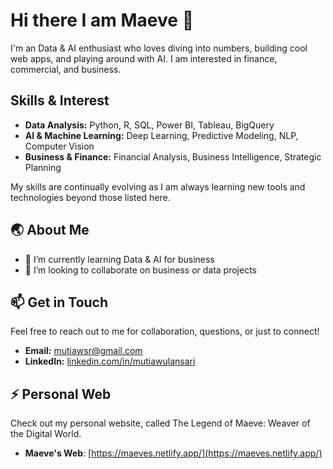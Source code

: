 # Hi there I am Maeve 👋
I'm an Data & AI enthusiast who loves diving into numbers, building cool web apps, and playing around with AI. I am interested in finance, commercial, and business. 

## Skills & Interest
- **Data Analysis:** Python, R, SQL, Power BI, Tableau, BigQuery
- **AI & Machine Learning:** Deep Learning, Predictive Modeling, NLP, Computer Vision
- **Business & Finance:** Financial Analysis, Business Intelligence, Strategic Planning
  
My skills are continually evolving as I am always learning new tools and technologies beyond those listed here.

## 🌏 About Me

- 🌱 I’m currently learning Data & AI for business
- 👯 I’m looking to collaborate on business or data projects

## 📫 Get in Touch
Feel free to reach out to me for collaboration, questions, or just to connect!
- **Email:** [mutiawsr@gmail.com](mailto:mutiawsr@gmail.com)
- **LinkedIn:** [linkedin.com/in/mutiawulansari](https://www.linkedin.com/in/mutiawulansari/)

## ⚡ Personal Web
Check out my personal website, called The Legend of Maeve: Weaver of the Digital World.
- **Maeve's Web**: [https://maeves.netlify.app/](https://maeves.netlify.app/)

<!--
**mutiawsr/mutiawsr** is a ✨ _special_ ✨ repository because its `README.md` (this file) appears on your GitHub profile.

Here are some ideas to get you started:

- 🔭 I’m currently working on ...
- 🌱 I’m currently learning ...
- 👯 I’m looking to collaborate on ...
- 🤔 I’m looking for help with ...
- 💬 Ask me about ...
- 📫 How to reach me: ...
- 😄 Pronouns: ...
- ⚡ Fun fact: ...
-->
